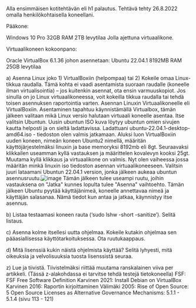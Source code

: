 Alla ensimmäisen kotitehtävän eli h1 palautus. 
Tehtävä tehty 26.8.2022 omalla henkilökohtaisella koneellani.

Pääkone:

Windows 10 Pro
32GB RAM
2TB levytilaa Jolla ajettuna virtuaalikone.

Virtuaalikoneen kokoonpano:

Oracle VirtualBox 6.1.36 
johon asennetaan:
Ubuntu 22.04.1
8192MB RAM
25GB levytilaa

a) Asenna Linux joko 1) VirtualBoxiin (helpompaa) tai 2) Kokeile omaa Linux-tikkua raudalla. Tämä kohta ei vaadi asentamista suoraan raudalle (koneelle ilman virtualisointia) – jos kuitenkin asennat, ota ensin varmuuskopiot. Jos sinulla on jo Linux virtuaalikoneessa, voit kokeilla tikkua raudalla tai tehdä toisen asennuksen raportointia varten.
Asennan Linuxin Virtuaalikoneelle eli VirtualBoxiin. Asentaminen tapahtuu käynnistämällä Virtualbox, tämän jälkeen valitaan mikä Linux versio halutaan virtuaali koneelle asentaa.
Itse valitsin Ubuntun. Uusin ubuntun ISO kuva löytyy ubuntun omien sivujen kautta helposti ja on sieltä ladattavissa. Ladattuani ubuntu-22.04.1-desktop-amd64.iso - tiedoston olen valmis jatkamaan.
Aluksi luon VirtualBoxiin uuden koneen, nimeän koneen Ubuntu2 nimellä, määritän käyttöjärjestelmäksi linuxin ja base memoryksi 8192mb eli 8gt. Seuraavaksi klikkailen useamman kyllä vastauksen ja määrittelen kovalevyn kooksi 25gt. Muutama kyllä klikkaus ja virtuaalikone on valmis.
Nyt olen vaiheessa jossa määritän minkä linuxin iso tiedoston asennan virtuaalikoneeseen. Valitsin juuri lataamani Ubuntun 22.04.1 version, jonka jälkeen aukeaa ubuntun asennusruutu.![image](https://user-images.githubusercontent.com/102689055/186856309-0237c607-a2c1-4b74-9110-bf59f680f119.png)
Tämän jälkeen tulee useampi ruutu, joihin vastauksena on "Jatka" kunnes lopulta tulee "Asenna" vaihtoehto. Tämän jälkeen Ubuntu pyytää käyttäjänimeä, koneelle annettavaa nimeä ja käyttäjän salasanaa. Nämä tiedot kun antaa ja jatkaa, käynnistyy itse asennus. 



b) Listaa testaamasi koneen rauta (‘sudo lshw -short -sanitize’). Selitä listaus.

c) Asenna kolme itsellesi uutta ohjelmaa. Kokeile kutakin ohjelmaa sen pääasiallisessa käyttötarkoituksessa. Ota ruutukaappaus.

d) Mitä lisenssiä kukin näistä ohjelmista käyttää? Selitä lyhyesti, mitä oikeuksia ja velvolisuuksia tuosta lisenssistä seuraa.



z) Lue ja tiivistä. Tiivistelmäksi riittää muutama ranskalainen viiva per artikkeli. (Tässä z-alakohdassa ei tarvitse tehdä testejä tietokoneella)
FSF: FSF Free Software Definition
Karvinen 2021: Install Debian on VirtualBox
Karvinen 2016: Raportin kirjoittaminen
Välimäki 2005: Rise of Open Source: 5 Open Source Licenses as Alternative Governance Mechanisms: 5.1.1 - 5.1.4 (sivu 113 - 121)
